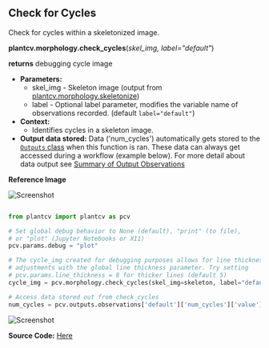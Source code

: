 ## Check for Cycles

Check for cycles within a skeletonized image. 

**plantcv.morphology.check_cycles**(*skel_img, label="default"*)

**returns** debugging cycle image

- **Parameters:**
    - skel_img - Skeleton image (output from [plantcv.morphology.skeletonize](skeletonize.md))
    - label    - Optional label parameter, modifies the variable name of observations recorded. (default `label="default"`)
- **Context:**
    - Identifies cycles in a skeleton image. 
- **Output data stored:** Data ('num_cycles') automatically gets stored to the [`Outputs` class](outputs.md) when this function is ran. 
    These data can always get accessed during a workflow (example below). For more detail about data output see [Summary of Output Observations](output_measurements.md#summary-of-output-observations)
    

**Reference Image**
 
![Screenshot](img/documentation_images/check_cycles/skeleton.jpg)

```python

from plantcv import plantcv as pcv

# Set global debug behavior to None (default), "print" (to file), 
# or "plot" (Jupyter Notebooks or X11)
pcv.params.debug = "plot"

# The cycle_img created for debugging purposes allows for line thickness 
# adjustments with the global line thickness parameter. Try setting 
# pcv.params.line_thickness = 8 for thicker lines (default 5)
cycle_img = pcv.morphology.check_cycles(skel_img=skeleton, label="default")

# Access data stored out from check_cycles
num_cycles = pcv.outputs.observations['default']['num_cycles']['value']

```

![Screenshot](img/documentation_images/check_cycles/plot_cycles.jpg)

**Source Code:** [Here](https://github.com/danforthcenter/plantcv/blob/main/plantcv/plantcv/morphology/check_cycles.py)
